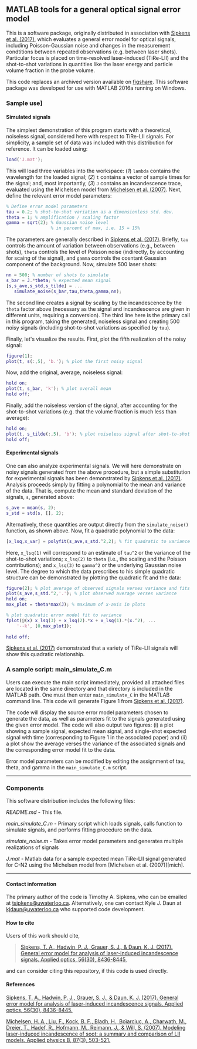 ## MATLAB tools for a general optical signal error model

This is a software package, originally distributed in association with [Sipkens et al. (2017)][1], which evaluates a general error model for optical signals, including Poisson-Gaussian noise and changes in the measurement condtitions between repeated observations (e.g. between laser shots). Particular focus is placed on time-resolved laser-induced (TiRe-LII) and the shot-to-shot variations in quantities like the laser energy and particle volume fraction in the probe volume. 

This code replaces an archived version available on [figshare](https://figshare.com/articles/MATLAB_tools_for_a_general_TiRe-LII_error_model/5457253/2). This software package was developed for use with MATLAB 2016a running on Windows. 

### Sample use]

#### Simulated signals

The simplest demonstration of this program starts with a theoretical, noiseless signal, considered here with respect to TiRe-LII signals. For simplicity, a sample set of data was included with this distribution for reference. It can be loaded using:

```Matlab
load('J.mat');
```

This will load three variables into the workspace: (*1*) `lambda` contains the wavelength for the loaded signal; (*2*) `t` contains a vector of sample times for the signal; and, most importantly, (*3*) `J` contains an incandescence trace, evaluated using the Michelsen model from [Michelsen et al. (2007)][2]. Next, define the relevant error model parameters: 

```Matlab
% Define error model parameters
tau = 0.2; % shot-to-shot variation as a dimensionless std. dev.
theta = 1; % amplification / scaling factor
gamma = sqrt(2); % Gaussian noise level
                 % in percent of max, i.e. 15 = 15%
```

The parameters are generally described in [Sipkens et al. (2017)][1]. Briefly, `tau` controls the amount of variation between observations (e.g., between shots), `theta` controls the level of Poisson noise (indirectly, by accounting for scaing of the signal), and `gamma` controls the cosntant Gaussian component of the background. Now, simulate 500 laser shots: 

```Matlab
nn = 500; % number of shots to simulate
s_bar = J.*theta; % expected mean signal
[s,s_ave,s_std,s_tilde] = ...
   simulate_noise(s_bar,tau,theta,gamma,nn);
```

The second line creates a signal by scaling by the incandescence by the `theta` factor above (necessary as the signal and incandescence are given in different units, requiring a conversion). The third line here is the primary call in this program, taking the generated, noiseless signal and creating 500 noisy signals (including shot-to-shot variations as specified by `tau`). 

Finally, let's visualize the results. First, plot the fifth realization of the noisy signal: 

```Matlab
figure(1);
plot(t, s(:,5), 'b.'); % plot the first noisy signal
```

Now, add the original, average, noiseless signal: 

```Matlab
hold on;
plot(t, s_bar, 'k'); % plot overall mean
hold off;
```

Finally, add the noiseless version of the signal, after accounting for the shot-to-shot variations (e.g. that the volume fraction is much less than average): 

```Matlab
hold on;
plot(t, s_tilde(:,5), 'b'); % plot noiseless signal after shot-to-shot
hold off;
```

#### Experimental signals

One can also analyze experimental signals. We will here demonstrate on noisy signals generated from the above procedure, but a simple substitution for experimental signals has been demonstrated by [Sipkens et al. (2017)][1]. Analysis proceeds simply by fitting a polynomial to the mean and variance of the data. That is, compute the mean and standard deviation of the signals, `s`, generated above: 

```Matlab
s_ave = mean(s, 2);
s_std = std(s, [], 2);
```

Alternatively, these quantities are output directly from the `simulate_noise()` function, as shown above. Now, fit a quadratic polynomial to the data: 

```Matlab
[x_lsq,x_var] = polyfit(s_ave,s_std.^2,2); % fit quadratic to variance
```

Here, `x_lsq(1)` will correspond to an estimate of `tau^2` or the variance of the shot-to-shot variations; `x_lsq(2)` to `theta` (i.e., the scaling and the Poisson contributions); and `x_lsq(3)` to `gamma^2` or the underlying Gaussian noise level. The degree to which the data prescribes to his simple quadratic structure can be demonstrated by plotting the quadratic fit and the data: 

```Matlab
figure(2); % plot average of observed signals verses variance and fits
plot(s_ave,s_std.^2,'.'); % plot observed average verses variance
hold on;
max_plot = theta*max(J); % maximum of x-axis in plots

% plot quadratic error model fit to variance
fplot(@(x) x_lsq(3) + x_lsq(2).*x + x_lsq(1).*(x.^2), ...
    '--k', [0,max_plot]);
    
hold off;
```

[Sipkens et al. (2017)][1] demonstrated that a variety of TiRe-LII signals will show this quadratic relationship. 

### A sample script: main_simulate_C.m

Users can execute the main script immediately, provided all attached files are located in the same directory and that directory is included in the MATLAB path. One must then enter `main_simulate_C` in the MATLAB command line. This code will generate Figure 1 from [Sipkens et al. (2017)][1]. 

The code will display the source error model parameters chosen to
generate the data, as well as parameters fit to the signals generated
using the given error model. The code will also output two figures:
(i) a plot showing a sample signal, expected mean signal, and
single-shot expected signal with time (corresponding to Figure 1 in
the associated paper) and (ii) a plot show the average verses the
variance of the associated signals and the corresponding error
model fit to the data.

Error model parameters can be modified by editing the assignment of
tau, theta, and gamma in the `main_simulate_C.m` script.

----------------

### Components

This software distribution includes the following files:

*README.md* -		This file.

*main_simulate_C.m* - 	Primary script which loads signals, calls
			function to simulate signals, and performs
			fitting procedure on the data.

*simulate_noise.m* -  	Takes error model parameters and generates
			multiple realizations of signals

*J.mat* - 		Matlab data for a sample expected mean TiRe-LII signal
			generated for C-N2 using the Michelsen
			model from [Michelsen et al. (2007)][mich].

----------------------------------------------------------------------

#### Contact information

The primary author of the code is Timothy A. Sipkens, who can be
emailed at [tsipkens@uwaterloo.ca](mailto:tsipkens@uwaterloo.ca).
Alternatively, one can contact Kyle J. Daun at
[kjdaun@uwaterloo.ca](mailto:kjdaun@uwaterloo.ca) who supported code
development.

#### How to cite

Users of this work should cite, 

> [Sipkens, T. A., Hadwin, P. J., Grauer, S. J., & Daun, K. J. (2017). General error model for analysis of laser-induced incandescence signals. Applied optics, 56(30), 8436-8445][1], 

and can consider citing this repository, if this code is used directly. 

#### References

[Sipkens, T. A., Hadwin, P. J., Grauer, S. J., & Daun, K. J. (2017). General error model for analysis of laser-induced incandescence signals. Applied optics, 56(30), 8436-8445.][1]

[Michelsen, H. A., Liu, F., Kock, B. F., Bladh, H., Boïarciuc, A., Charwath, M., Dreier, T., Hadef, R., Hofmann, M., Reimann, J., & Will, S. (2007). Modeling laser-induced incandescence of soot: a summary and comparison of LII models. Applied physics B, 87(3), 503-521.][2]


[1]: https://www.osapublishing.org/ao/abstract.cfm?uri=ao-56-30-8436

[2]: https://link.springer.com/article/10.1007/s00340-007-2619-5

